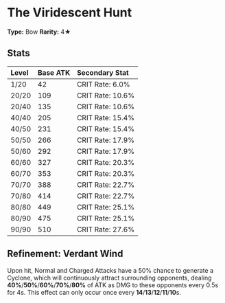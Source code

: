 # The Viridescent Hunt

**Type:** Bow
**Rarity:** 4★

## Stats

| Level | Base ATK | Secondary Stat |
| :--- | :--- | :--- |
| 1/20 | 42 | CRIT Rate: 6.0% |
| 20/20 | 109 | CRIT Rate: 10.6% |
| 20/40 | 135 | CRIT Rate: 10.6% |
| 40/40 | 205 | CRIT Rate: 15.4% |
| 40/50 | 231 | CRIT Rate: 15.4% |
| 50/50 | 266 | CRIT Rate: 17.9% |
| 50/60 | 292 | CRIT Rate: 17.9% |
| 60/60 | 327 | CRIT Rate: 20.3% |
| 60/70 | 353 | CRIT Rate: 20.3% |
| 70/70 | 388 | CRIT Rate: 22.7% |
| 70/80 | 414 | CRIT Rate: 22.7% |
| 80/80 | 449 | CRIT Rate: 25.1% |
| 80/90 | 475 | CRIT Rate: 25.1% |
| 90/90 | 510 | CRIT Rate: 27.6% |

## Refinement: Verdant Wind

Upon hit, Normal and Charged Attacks have a 50% chance to generate a Cyclone, which will continuously attract surrounding opponents, dealing **40%**/**50%**/**60%**/**70%**/**80%** of ATK as DMG to these opponents every 0.5s for 4s. This effect can only occur once every **14**/**13**/**12**/**11**/**10**s.


